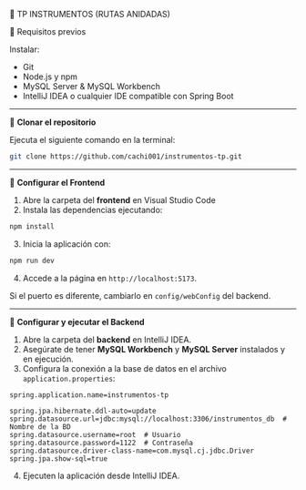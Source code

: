 🌟 TP INSTRUMENTOS (RUTAS ANIDADAS)

📌 Requisitos previos

Instalar:

- Git
- Node.js y npm
- MySQL Server & MySQL Workbench
- IntelliJ IDEA o cualquier IDE compatible con Spring Boot

---

🔹 **Clonar el repositorio**

Ejecuta el siguiente comando en la terminal:
```bash
git clone https://github.com/cachi001/instrumentos-tp.git
```

---

🔹 **Configurar el Frontend**

1. Abre la carpeta del **frontend** en Visual Studio Code
2. Instala las dependencias ejecutando:
```bash
npm install
```
3. Inicia la aplicación con:
```bash
npm run dev
```
4. Accede a la página en `http://localhost:5173`.

Si el puerto es diferente, cambiarlo en `config/webConfig` del backend.

---

🔹 **Configurar y ejecutar el Backend**

1. Abre la carpeta del **backend** en IntelliJ IDEA.
2. Asegúrate de tener **MySQL Workbench** y **MySQL Server** instalados y en ejecución.
3. Configura la conexión a la base de datos en el archivo `application.properties`:

```properties
spring.application.name=instrumentos-tp

spring.jpa.hibernate.ddl-auto=update
spring.datasource.url=jdbc:mysql://localhost:3306/instrumentos_db  # Nombre de la BD
spring.datasource.username=root  # Usuario
spring.datasource.password=1122  # Contraseña
spring.datasource.driver-class-name=com.mysql.cj.jdbc.Driver
spring.jpa.show-sql=true
```

4. Ejecuten la aplicación desde IntelliJ IDEA.
